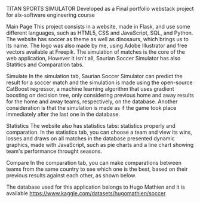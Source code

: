 TITAN SPORTS SIMULATOR
Developed as a Final portfolio webstack project for alx-software engineering course

Main Page
This project consists in a website, made in Flask, and use some different languages, such as HTML5, CSS and JavaScript, SQL, and Python. The website has soccer as theme as well as dinosaurs, which brings us to its name. The logo was also made by me, using Adobe Illustrator and free vectors available at Freepik. The simulation of matches is the core of the web application, However it isn't all, Saurian Soccer Simulator has also Statitics and Comparation tabs.

Simulate
In the simulation tab, Saurian Soccer Simulator can predict the result for a soccer match and the simulation is made using the open-source CatBoost regressor, a machine learning algorithm that uses gradient boosting on decision tree, only considering previous home and away results for the home and away teams, respectively, on the database. Another consideration is that the simulation is made as if the game took place immediately after the last one in the database.

Statistics
The website also has statistics tabs: statistics properly and comparation. In the statistics tab, you can choose a team and view its wins, losses and draws on all matches in the database presented dynamic graphics, made with JavaScript, such as pie charts and a line chart showing team's performance throught seasons.

Compare
In the comparation tab, you can make comparations between teams from the same country to see which one is the best, based on their previous results against each other, as shown below.

The database used for this application belongs to Hugo Mathien and it is available 
https://www.kaggle.com/datasets/hugomathien/soccer
